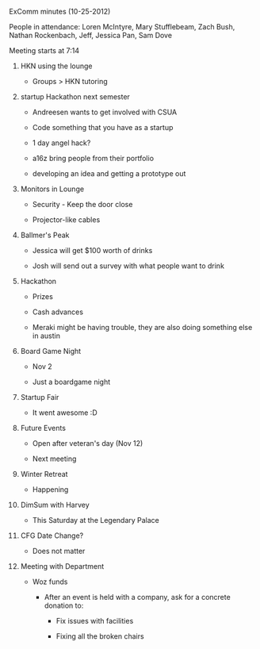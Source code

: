ExComm minutes (10-25-2012)

People in attendance: Loren McIntyre, Mary Stufflebeam, Zach Bush,
Nathan Rockenbach, Jeff, Jessica Pan, Sam Dove

Meeting starts at 7:14

1.  HKN using the lounge

    -   Groups \> HKN tutoring

2.  startup Hackathon next semester

    -   Andreesen wants to get involved with CSUA

    -   Code something that you have as a startup

    -   1 day angel hack?

    -   a16z bring people from their portfolio

    -   developing an idea and getting a prototype out

3.  Monitors in Lounge

    -   Security - Keep the door close

    -   Projector-like cables

4.  Ballmer's Peak

    -   Jessica will get \$100 worth of drinks

    -   Josh will send out a survey with what people want to drink

5.  Hackathon

    -   Prizes

    -   Cash advances

    -   Meraki might be having trouble, they are also doing something
        else in austin

6.  Board Game Night

    -   Nov 2

    -   Just a boardgame night

7.  Startup Fair

    -   It went awesome :D

8.  Future Events

    -   Open after veteran's day (Nov 12)

    -   Next meeting

9.  Winter Retreat

    -   Happening

10. DimSum with Harvey

    -   This Saturday at the Legendary Palace

11. CFG Date Change?

    -   Does not matter

12. Meeting with Department

    -   Woz funds

        -   After an event is held with a company, ask for a concrete
            donation to:

            -   Fix issues with facilities

            -   Fixing all the broken chairs
